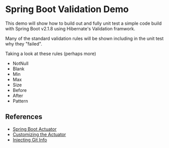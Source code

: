 # Spring Boot Validation Demo

This demo will show how to build out and fully unit test a simple code build with Spring Boot v2.1.8 using Hibernate's Validation framwork.

Many of the standard validation rules will be shown including in the unit test why they "failed".

Taking a look at these rules (perhaps more)

* NotNull
* Blank
* Min
* Max
* Size
* Before
* After
* Pattern

## References

* [Spring Boot Actuator](https://docs.spring.io/spring-boot/docs/2.1.8.RELEASE/reference/html/production-ready-enabling.html)
* [Customizing the Actuator](https://memorynotfound.com/spring-boot-customize-actuator-info-endpoint-example-configuration/)
* [Injecting Git Info](https://www.baeldung.com/spring-git-information)
